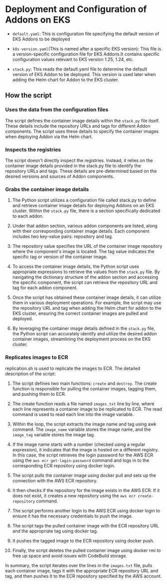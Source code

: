 # Deployment and Configuration of Addons on EKS

- `default.yaml`: This is configuration file specifying the default version of EKS Addons to be deployed

- `k8s-version.yaml`(This is named after a specific EKS version): This file is a version-specific configuration file for EKS Addons.It contains specific configuration values relevant to EKS version 1.25, 1.24, etc.

- `stack.py`: This reads the default.yaml file to determine the default version of EKS Addon to be deployed. This version is used later when adding the Helm chart for Addon to the EKS cluster.

## How the script

### Uses the data from the configuration files

The script defines the container image details within the `stack.py` file itself. These details include the repository URLs and tags for different Addon components. The script uses these details to specify the container images when deploying Addon via the Helm chart.

### Inspects the registries

The script doesn't directly inspect the registries. Instead, it relies on the container image details provided in the stack.py file to identify the repository URLs and tags. These details are pre-determined based on the desired versions and sources of Addon components.

### Grabs the container image details

1. The Python script utilizes a configuration file called stack.py to define and retrieve container image details for deploying Addons on an EKS cluster. Within the `stack.py` file, there is a section specifically dedicated to each addon.

2. Under that addon section, various addon components are listed, along with their corresponding container image details. Each component includes two key-value pairs: repository and tag.

3. The repository value specifies the URL of the container image repository where the component's image is located. The tag value indicates the specific tag or version of the container image.

4. To access the container image details, the Python script uses appropriate expressions to retrieve the values from the `stack.py` file. By navigating the dictionary structure of the addon section and accessing the specific component, the script can retrieve the repository URL and tag for each addon component.

5. Once the script has obtained these container image details, it can utilize them in various deployment operations. For example, the script may use the repository URL and tag when adding the Helm chart for addon to the EKS cluster, ensuring the correct container images are pulled and deployed.

6. By leveraging the container image details defined in the `stack.py` file, the Python script can accurately identify and utilize the desired addon container images, streamlining the deployment process on the EKS cluster.

### Replicates images to ECR

replication.sh is used to replicate the images to ECR. The detailed description of the script:

1. The script defines two main functions: `create` and `destroy`. The create function is responsible for pulling the container images, tagging them, and pushing them to ECR.

2. The create function reads a file named `images.txt` line by line, where each line represents a container image to be replicated to ECR. The read command is used to read each line into the image variable.

3. Within the loop, the script extracts the image name and tag using awk command. The `image_name` variable stores the image name, and the `image_tag` variable stores the image tag.

4. If the image name starts with a number (checked using a regular expression), it indicates that the image is hosted on a different registry. In this case, the script retrieves the login password for the AWS ECR using the `aws ecr get-login-password` command and logs in to the corresponding ECR repository using docker login.

5. The script pulls the container image using docker pull and sets up the connection with the AWS ECR repository.

6. It then checks if the repository for the image exists in the AWS ECR. If it does not exist, it creates a new repository using the `aws ecr create-repository` command.

7. The script performs another login to the AWS ECR using docker login to ensure it has the necessary credentials to push the image.

8. The script tags the pulled container image with the ECR repository URL and the appropriate tag using docker tag.

9. It pushes the tagged image to the ECR repository using docker push.

10. Finally, the script deletes the pulled container image using docker rmi to free up space and avoid issues with CodeBuild storage.

In summary, the script iterates over the lines in the `images.txt` file, pulls each container image, tags it with the appropriate ECR repository URL and tag, and then pushes it to the ECR repository specified by the AWS account.